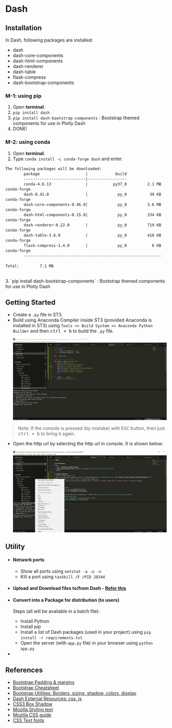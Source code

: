 # Dash

## Installation
In Dash, following packages are installed:
* dash
* dash-core-components
* dash-html-components
* dash-renderer
* dash-table
* flask-compress
* dash-bootstrap-components

### M-1: using pip
1. Open __terminal__.
2. `pip install dash`
3. `pip install dash-bootstrap-components` : Bootstrap themed components for use in Plotly Dash
3. DONE!

### M-2: using conda
1. Open __terminal__.
2. Type `conda install -c conda-forge dash` and enter.
```console
The following packages will be downloaded:
		package                    |            build
		---------------------------|-----------------
		conda-4.6.13               |           py37_0         2.1 MB  conda-forge
		dash-0.41.0                |             py_0          39 KB  conda-forge
		dash-core-components-0.46.0|             py_0         3.6 MB  conda-forge
		dash-html-components-0.15.0|             py_0         334 KB  conda-forge
		dash-renderer-0.22.0       |             py_0         719 KB  conda-forge
		dash-table-3.6.0           |             py_0         410 KB  conda-forge
		flask-compress-1.4.0       |             py_0           6 KB  conda-forge
		------------------------------------------------------------
																					 Total:         7.1 MB
```
<br/>
3. `pip install dash-bootstrap-components` : Bootstrap themed components for use in Plotly Dash


## Getting Started
* Create a `.py` file in ST3.
* Build using Anaconda Compiler inside ST3 (provided Anaconda is installed in ST3) using `Tools >> Build System >> Anaconda Python Builder` and then <kbd>ctrl + b</kbd> to build the `.py` file.
	<p align="center">
	  <img src="./images/console.png" alt="console Image" width="" height="">
	</p>
> Note: If the console is pressed (by mistake) with <kbd>ESC</kbd> button, then just <kbd>ctrl + b</kbd> to bring it again.
* Open the http url by selecting the http url in console. It is shown below:	
	<p align="center">
	  <img src="./images/console_open_url.png" alt="console_open_url Image" width="" height="">
	</p>

## Utility
* #### Network ports
	- Show all ports using `netstat -a -o -n`
	- Kill a port using `taskkill /F /PID 28344`

* #### Upload and Download files to/from Dash - [Refer this](https://docs.faculty.ai/user-guide/apps/examples/dash_file_upload_download.html)
* #### Convert into a Package for distribution (to users)
	Steps (all will be available in a batch file):
	- Install Python
	- Install pip
	- Install a list of Dash packages (used in your project) using `pip install -r requirements.txt`
	- Open the server (with `app.py` file) in your browser using `python app.py`
* 


## References
* [Bootstrap Padding & margins](https://devopspoints.com/bootstrap-4-margins-and-padding.html)
* [Bootstrap Cheatsheet](https://hackerthemes.com/bootstrap-cheatsheet/)
* [Bootstrap Utilities: Borders, sizing, shadow, colors, display](https://getbootstrap.com/docs/4.3/utilities/borders/)
* [Dash External Resources: css, js](https://dash.plotly.com/external-resources)
* [CSS3 Box Shadow](https://www.crazyegg.com/blog/css3-box-shadow/)
* [Mozilla Styling text](https://developer.mozilla.org/en-US/docs/Learn/CSS/Styling_text/Fundamentals)
* [Mozilla CSS guide](https://developer.mozilla.org/en-US/docs/Learn/CSS)
* [CSS Text fonts](https://www.w3schools.com/css/css_font.asp)